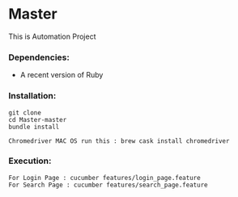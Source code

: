 # Master
This is Automation Project

### Dependencies:
* A recent version of Ruby 

### Installation:
```
git clone 
cd Master-master
bundle install 

Chromedriver MAC OS run this : brew cask install chromedriver
```

### Execution:
```
For Login Page : cucumber features/login_page.feature
For Search Page : cucumber features/search_page.feature
```
